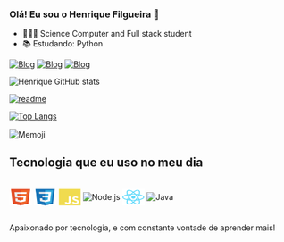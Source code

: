 ### Olá! Eu sou o Henrique Filgueira 🖖

- 👨🏽‍💻 Science Computer and Full stack student
- 📚 Estudando: Python


[![Blog](https://img.shields.io/badge/LinkedIn-0077B5?style=for-the-badge&logo=linkedin&logoColor=white)](https://www.linkedin.com/in/henrique-filgueira/)
[![Blog](https://img.shields.io/badge/Gmail-D14836?style=for-the-badge&logo=gmail&logoColor=white)](https://mail.google.com/mail/?view=cm&fs=1&tf=1&to=henriquefilg.silva@gmail.com)
[![Blog](https://img.shields.io/badge/WhatsApp-25D366?style=for-the-badge&logo=whatsapp&logoColor=white)](https://api.whatsapp.com/send?phone=5561999882089&text=)

![Henrique GitHub stats](https://github-readme-stats.vercel.app/api?username=HenriqueFilg&show_icons=true&theme=merko) 

[![readme](https://github-readme-stats.vercel.app/api/pin/?username=HenriqueFilg&repo=HenriqueFilg&theme=merko)](https://github.com/HenriqueFilg)

[![Top Langs](https://github-readme-stats.vercel.app/api/top-langs/?username=HenriqueFilg&layout=compact)](https://github.com/HenriqueFilg/github-readme-stats)

<img align=center alt="Memoji" height=130 width=140 src=https://blogger.googleusercontent.com/img/b/R29vZ2xl/AVvXsEhZ2eOtgyzUJwcu-T8tAkOk-Pp39iGlbANF_ATFGoDOZqf4DcqANkAVo2W1ii7iXsNyMP52wV7BT8GKghM2Yrpuv0_5NFke2KmdiDNXPH-tD1spF21oUENTIMMjbUjjT2ELiu2EtAuWSyVpOtHSHEfPGGBVpq8srJf7_iPGq66aHuPOYec-HByruL6nCQ/s320/MemojiApple.PNG>

## Tecnologia que eu uso no meu dia

<div style="display: inline_block"><br/>
    <img align=center alt="Html5" height=30 width=40 src=https://raw.githubusercontent.com/devicons/devicon/master/icons/html5/html5-original.svg>
    <img align=center alt="CSS3" height=30 width=40 src=https://raw.githubusercontent.com/devicons/devicon/master/icons/css3/css3-original.svg>
    <img align=center alt="Javascript" height=30 width=40 src=https://raw.githubusercontent.com/devicons/devicon/master/icons/javascript/javascript-plain.svg>
    <img align=center alt="Node.js" height=30 width=40 src=https://cdn.jsdelivr.net/gh/devicons/devicon/icons/nodejs/nodejs-plain.svg>
    <img align=center alt="React" height=30 width=40 src=https://raw.githubusercontent.com/devicons/devicon/master/icons/react/react-original.svg>
    <img align=center alt="Java" height=30 width=40 src=https://cdn.jsdelivr.net/gh/devicons/devicon/icons/java/java-plain.svg>
    

</div><br/>



Apaixonado por tecnologia, e com constante vontade de aprender mais!




  
